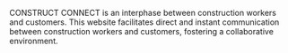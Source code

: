 CONSTRUCT CONNECT is an interphase between construction workers and customers. This website facilitates direct and instant communication between construction workers and customers, fostering a collaborative environment.

